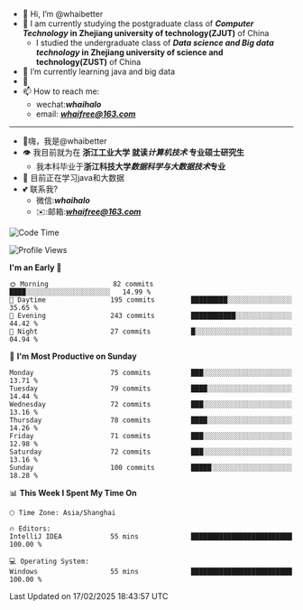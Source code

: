 - 👋 Hi, I’m @whaibetter
- 👀 I am currently studying the postgraduate class of ***Computer Technology* in Zhejiang university of technology(ZJUT)** of China
  -  I studied the undergraduate class of ***Data science and Big data technology* in Zhejiang university of science and technology(ZUST)** of China
- 🌱 I’m currently learning java and big data
- 💞️ 
- 📫 How to reach me: 
  - wechat:***whaihalo***
  - email: ***whaifree@163.com***
 ------------------------
- 👋嗨，我是@whaibetter
- 👁 我目前就为在 **浙江工业大学 就读*计算机技术* 专业硕士研究生**
  - 我本科毕业于**浙江科技大学*数据科学与大数据技术*专业**
- 🌴 目前正在学习java和大数据
- 💕 联系我?
  - 微信:***whaihalo***
  - ✉️:邮箱:***whaifree@163.com***

<!--START_SECTION:waka-->
![Code Time](http://img.shields.io/badge/Code%20Time-665%20hrs%2058%20mins-blue)

![Profile Views](http://img.shields.io/badge/Profile%20Views-0-blue)

**I'm an Early 🐤** 

```text
🌞 Morning                82 commits          ████░░░░░░░░░░░░░░░░░░░░░   14.99 % 
🌆 Daytime                195 commits         █████████░░░░░░░░░░░░░░░░   35.65 % 
🌃 Evening                243 commits         ███████████░░░░░░░░░░░░░░   44.42 % 
🌙 Night                  27 commits          █░░░░░░░░░░░░░░░░░░░░░░░░   04.94 % 
```
📅 **I'm Most Productive on Sunday** 

```text
Monday                   75 commits          ███░░░░░░░░░░░░░░░░░░░░░░   13.71 % 
Tuesday                  79 commits          ████░░░░░░░░░░░░░░░░░░░░░   14.44 % 
Wednesday                72 commits          ███░░░░░░░░░░░░░░░░░░░░░░   13.16 % 
Thursday                 78 commits          ████░░░░░░░░░░░░░░░░░░░░░   14.26 % 
Friday                   71 commits          ███░░░░░░░░░░░░░░░░░░░░░░   12.98 % 
Saturday                 72 commits          ███░░░░░░░░░░░░░░░░░░░░░░   13.16 % 
Sunday                   100 commits         █████░░░░░░░░░░░░░░░░░░░░   18.28 % 
```


📊 **This Week I Spent My Time On** 

```text
🕑︎ Time Zone: Asia/Shanghai

🔥 Editors: 
IntelliJ IDEA            55 mins             █████████████████████████   100.00 % 

💻 Operating System: 
Windows                  55 mins             █████████████████████████   100.00 % 
```


 Last Updated on 17/02/2025 18:43:57 UTC
<!--END_SECTION:waka-->
